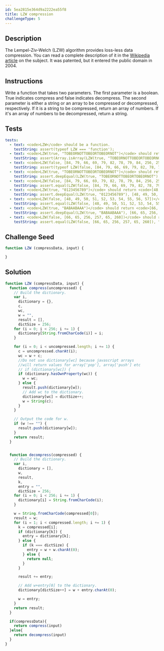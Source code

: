 ```yaml
---
id: 5ea2815e364d9a2222ea55f8
title: LZW compression
challengeType: 5
---
```


## Description
<section id='description'>
The Lempel-Ziv-Welch (LZW) algorithm provides loss-less data compression.
You can read a complete description of it in the  <a href="https://en.wikipedia.org/wiki/Lempel-Ziv-Welch" target="_blank">Wikipedia article</a>  on the subject. It was patented, but it entered the public domain in 2004.
</section>

## Instructions
<section id='instructions'>
Write a function that takes two parameters. The first parameter is a boolean. True indicates compress and false indicates decompress. The second parameter is either a string or an array to be compressed or decompressed, respectively. If it is a string to be compressed, return an array of numbers. If it's an array of numbers to be decompressed, return a string.
</section>

## Tests
<section id='tests'>

```yml
tests:
  - text: <code>LZW</code> should be a function.
    testString: assert(typeof LZW === 'function');
  - text: <code>LZW(true, "TOBEORNOTTOBEORTOBEORNOT")</code> should return a array.
    testString: assert(Array.isArray(LZW(true, "TOBEORNOTTOBEORTOBEORNOT")));
  - text: <code>LZW(false, [84, 79, 66, 69, 79, 82, 78, 79, 84, 256, 258, 260, 265, 259, 261, 263])</code> should return a string.
    testString: assert(typeof LZW(false, [84, 79, 66, 69, 79, 82, 78, 79, 84, 256, 258, 260, 265, 259, 261, 263]) === 'string');
  - text: <code>LZW(true, "TOBEORNOTTOBEORTOBEORNOT")</code> should return <code>[84, 79, 66, 69, 79, 82, 78, 79, 84, 256, 258, 260, 265, 259, 261, 263]</code>.
    testString: assert.deepEqual(LZW(true, "TOBEORNOTTOBEORTOBEORNOT"), [84, 79, 66, 69, 79, 82, 78, 79, 84, 256, 258, 260, 265, 259, 261, 263]);
  - text: <code>LZW(false, [84, 79, 66, 69, 79, 82, 78, 79, 84, 256, 258, 260, 265, 259, 261, 263])</code> should return <code>"TOBEORNOTTOBEORTOBEORNOT"</code>.
    testString: assert.equal(LZW(false, [84, 79, 66, 69, 79, 82, 78, 79, 84, 256, 258, 260, 265, 259, 261, 263]), "TOBEORNOTTOBEORTOBEORNOT");
  - text: <code>LZW(true, "0123456789")</code> should return <code>[48, 49, 50, 51, 52, 53, 54, 55, 56, 57]</code>.
    testString: assert.deepEqual(LZW(true, "0123456789"), [48, 49, 50, 51, 52, 53, 54, 55, 56, 57]);
  - text: <code>LZW(false, [48, 49, 50, 51, 52, 53, 54, 55, 56, 57])</code> should return <code>"0123456789"</code>.
    testString: assert.equal(LZW(false, [48, 49, 50, 51, 52, 53, 54, 55, 56, 57]), "0123456789");
  - text: <code>LZW(true, "BABAABAAA")</code> should return <code>[66, 65, 256, 257, 65, 260]</code>.
    testString: assert.deepEqual(LZW(true, "BABAABAAA"), [66, 65, 256, 257, 65, 260]);
  - text: <code>LZW(false, [66, 65, 256, 257, 65, 260])</code> should return <code>"BABAABAAA"</code>.
    testString: assert.equal(LZW(false, [66, 65, 256, 257, 65, 260]), "BABAABAAA");
```

</section>

## Challenge Seed
<section id='challengeSeed'>

<div id='js-seed'>

```js
function LZW (compressData, input) {

}
```

</div>

</section>

## Solution
<section id='solution'>

```js
function LZW (compressData, input) {
  function compress(uncompressed) {
    // Build the dictionary.
    var i,
      dictionary = {},
      c,
      wc,
      w = "",
      result = [],
      dictSize = 256;
    for (i = 0; i < 256; i += 1) {
      dictionary[String.fromCharCode(i)] = i;
    }

    for (i = 0; i < uncompressed.length; i += 1) {
      c = uncompressed.charAt(i);
      wc = w + c;
      //Do not use dictionary[wc] because javascript arrays
      //will return values for array['pop'], array['push'] etc
      // if (dictionary[wc]) {
      if (dictionary.hasOwnProperty(wc)) {
        w = wc;
      } else {
        result.push(dictionary[w]);
        // Add wc to the dictionary.
        dictionary[wc] = dictSize++;
        w = String(c);
      }
    }

    // Output the code for w.
    if (w !== "") {
      result.push(dictionary[w]);
    }
    return result;
  }


  function decompress(compressed) {
    // Build the dictionary.
    var i,
      dictionary = [],
      w,
      result,
      k,
      entry = "",
      dictSize = 256;
    for (i = 0; i < 256; i += 1) {
      dictionary[i] = String.fromCharCode(i);
    }

    w = String.fromCharCode(compressed[0]);
    result = w;
    for (i = 1; i < compressed.length; i += 1) {
      k = compressed[i];
      if (dictionary[k]) {
        entry = dictionary[k];
      } else {
        if (k === dictSize) {
          entry = w + w.charAt(0);
        } else {
          return null;
        }
      }

      result += entry;

      // Add w+entry[0] to the dictionary.
      dictionary[dictSize++] = w + entry.charAt(0);

      w = entry;
    }
    return result;
  }

  if(compressData){
    return compress(input)
  }else{
    return decompress(input)
  }
}
```

</section>
